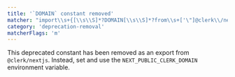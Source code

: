 ```yaml
---
title: '`DOMAIN` constant removed'
matcher: "import\\s+{[\\s\\S]*?DOMAIN[\\s\\S]*?from\\s+['\"]@clerk\\/nextjs[\\s\\S]*?['\"]"
category: 'deprecation-removal'
matcherFlags: 'm'
---
```


This deprecated constant has been removed as an export from `@clerk/nextjs`. Instead, set and use the `NEXT_PUBLIC_CLERK_DOMAIN` environment variable.
